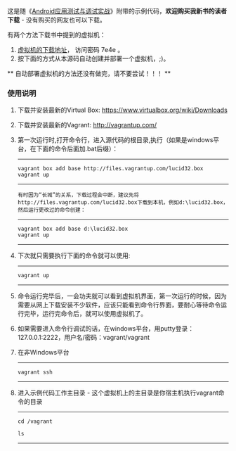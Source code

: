 ﻿这是随《[Android应用测试与调试实战](http://www.amazon.cn/%E7%A7%BB%E5%8A%A8%E5%BC%80%E5%8F%91-Android%E5%BA%94%E7%94%A8%E6%B5%8B%E8%AF%95%E4%B8%8E%E8%B0%83%E8%AF%95%E5%AE%9E%E6%88%98-%E6%96%BD%E6%87%BF%E6%B0%91/dp/B00JPUUATC/ref=tmm_pap_title_0?ie=UTF8&qid=1398769605&sr=8-1)》附带的示例代码，**欢迎购买我新书的读者下载** - 没有购买的网友也可以下载。

有两个方法下载书中提到的虚拟机：

1. [虚拟机的下载地址](http://yunpan.cn/QiNrLUnPMZJrF)， 访问密码 7e4e 。
2. 按下面的方式从本源码自动创建并部署一个虚拟机，;)。

** 自动部署虚拟机的方法还没有做完，请不要尝试！！！ **

### 使用说明
1. 下载并安装最新的Virtual Box: https://www.virtualbox.org/wiki/Downloads
2. 下载并安装最新的Vagrant: http://vagrantup.com/
3. 第一次运行时,打开命令行，进入源代码的根目录,执行（如果是windows平台，在下面的命令后面加.bat后缀）：

    -----------------------
    
       vagrant box add base http://files.vagrantup.com/lucid32.box       
       vagrant up
       
    -----------------------
    
    `有时因为“长城”的关系，下载过程会中断，建议先将http://files.vagrantup.com/lucid32.box下载到本机，例如d:\lucid32.box，然后运行更改过的命令创建：`
    
    -----------------------
    
       vagrant box add base d:\lucid32.box     
       vagrant up
       
    -----------------------


4. 下次就只需要执行下面的命令就可以使用:
    
    -----------------------
    
       vagrant up
       
    -----------------------

5. 命令运行完毕后，一会功夫就可以看到虚拟机界面，第一次运行的时候，因为需要从网上下载安装不少软件，应该只能看到命令行界面，要耐心等待命令运行完毕，运行完命令后，就可以使用虚拟机了。

6. 如果需要进入命令行调试的话，在windows平台，用putty登录：127.0.0.1:2222，用户名/密码：vagrant/vagrant

6. 在非Windows平台
    
    -----------------------
    
       vagrant ssh
       
    -----------------------
   
7. 进入示例代码工作主目录 - 这个虚拟机上的主目录是你宿主机执行vagrant命令的目录
   
    -----------------------
    
       cd /vagrant

       ls
       
    -----------------------   
